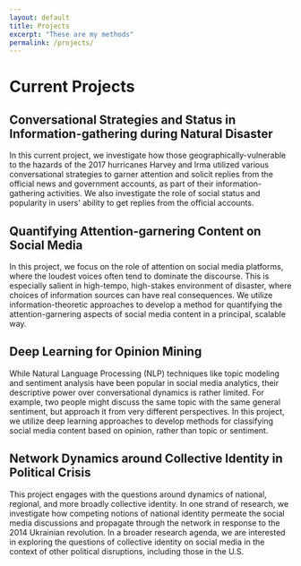 ```yaml
---
layout: default
title: Projects
excerpt: "These are my methods"
permalink: /projects/
---
```


# Current Projects## Conversational Strategies and Status in Information-gathering during Natural Disaster
In this current project, we investigate how those geographically-vulnerable to the hazards of the 2017 hurricanes Harvey and Irma utilized various conversational strategies to garner attention and solicit replies from the official news and government accounts, as part of their information-gathering activities. We also investigate the role of social status and popularity in users' ability to get replies from the official accounts.

## Quantifying Attention-garnering Content on Social MediaIn this project, we focus on the role of attention on social media platforms, where the loudest voices often tend to dominate the discourse. This is especially salient in high-tempo, high-stakes environment of disaster, where choices of information sources can have real consequences. We utilize information-theoretic approaches to develop a method for quantifying the attention-garnering aspects of social media content in a principal, scalable way.

## Deep Learning for Opinion MiningWhile Natural Language Processing (NLP) techniques like topic modeling and sentiment analysis have been popular in social media analytics, their descriptive power over conversational dynamics is rather limited. For example, two people might discuss the same topic with the same general sentiment, but approach it from very different perspectives. In this project, we utilize deep learning approaches to develop methods for classifying social media content based on opinion, rather than topic or sentiment.

## Network Dynamics around Collective Identity in Political CrisisThis project engages with the questions around dynamics of national, regional, and more broadly collective identity. In one strand of research, we investigate how competing notions of national identity permeate the social media discussions and propagate through the network in response to the 2014 Ukrainian revolution. In a broader research agenda, we are interested in exploring the questions of collective identity on social media in the context of other political disruptions, including those in the U.S.